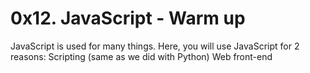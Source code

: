 # 0x12. JavaScript - Warm up

JavaScript is used for many things. Here, you will use JavaScript for 2 reasons:
Scripting (same as we did with Python)
Web front-end
